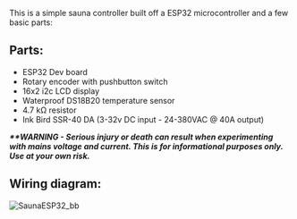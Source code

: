 This is a simple sauna controller built off a ESP32 microcontroller and a few basic parts:

## Parts:
* ESP32 Dev board
* Rotary encoder with pushbutton switch
* 16x2 i2c LCD display
* Waterproof DS18B20 temperature sensor
* 4.7 kΩ resistor
* Ink Bird SSR-40 DA (3-32v DC input - 24-380VAC @ 40A output)

<b><i>**WARNING - Serious injury or death can result when experimenting with mains voltage and current.  This is for informational purposes only.  Use at your own risk.</b></i>

## Wiring diagram:

![SaunaESP32_bb](https://github.com/user-attachments/assets/5f366faf-b7b6-4cdd-9801-aa484b7d35fd)
